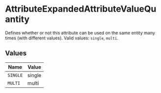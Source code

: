 # AttributeExpandedAttributeValueQuantity

Defines whether or not this attribute can be used on the same entity many times (with different values). Valid values: `single`, `multi`.


## Values

| Name     | Value    |
| -------- | -------- |
| `SINGLE` | single   |
| `MULTI`  | multi    |